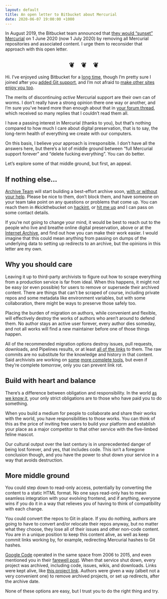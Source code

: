 ```yaml
---
layout: default
title: An open letter to Bitbucket about Mercurial
date: 2020-06-07 19:00:00 +1000
---
```


In August 2019, the Bitbucket team announced that [they would “sunset” Mercurial](https://bitbucket.org/blog/sunsetting-mercurial-support-in-bitbucket) on 1 June 2020 (now 1 July 2020) by removing all Mercurial repositories and associated content.
I urge them to reconsider that approach with this open letter.

<h2 style="text-align: center;">❦ ❦ ❦</h2>

Hi.
I’ve enjoyed using Bitbucket for a [long time](https://bitbucket.org/delan), though I’m pretty sure I joined after you [added Git support](https://bitbucket.org/blog/bitbucket-now-rocks-git), and I’m not afraid to [make other sites enjoy you too](https://github.com/rust-lang/crates.io/pull/1934).

The merits of discontinuing _active_ Mercurial support are their own can of worms.
I don’t really have a strong opinion there one way or another, and I’m sure you’ve heard more than enough about that in [your forum thread](https://community.atlassian.com/t5/x/x/ba-p/1155380), which received so many replies that I couldn’t read them all.

I have a passing interest in Mercurial (thanks to you), but that’s nothing compared to how much I care about digital preservation, that is to say, the long-term health of everything we create with our computers.

On this basis, I believe your approach is irresponsible.
I don’t have all the answers here, but there’s a lot of middle ground between “full Mercurial support forever” and “delete fucking everything”.
You can do better.

Let’s explore some of that middle ground, but first, an appeal.

## If nothing else…

[Archive Team](https://www.archiveteam.org) will start building a best-effort archive soon, [with or without your help](https://www.archiveteam.org/index.php?title=Bitbucket).
Please be nice to them, don’t block them, and have someone on your team take point on any questions or problems that come up.
You can reach them in #kickthebucket on [hackint](https://hackint.org), or [hit me up](/about/) and I can pass on some contact details.

If you’re not going to change your mind, it would be best to reach out to the people who live and breathe online digital preservation, above or at the [Internet Archive](https://archive.org/about/contact.php), and find out how you can make their work easier.
I would imagine that this could mean anything from passing on dumps of the underlying data to setting up redirects to an archive, but the opinions in this letter are my own.

## Why you should care

Leaving it up to third-party archivists to figure out how to scrape everything from a production service is far from ideal.
When this happens, it might not be easy (or even possible) for users to remove or supersede their archived content.
There are things that can’t be scraped of course, including private repos and some metadata like environment variables, but with some collaboration, there might be ways to preserve those safely too.

Placing the burden of migration on authors, while convenient and flexible, will effectively destroy the works of authors who aren’t around to defend them.
No author stays an active user forever, every author dies someday, and not all works will find a new maintainer before one of those things happen.

All of the recommended migration options destroy issues, pull requests, downloads, and Pipelines results, or at least [all of the links](https://www.w3.org/Provider/Style/URI) to them.
The raw commits are no substitute for the knowledge and history in that content.
Said archivists are working on [some](https://github.com/clach04/bitbucket_tools) [more complete tools](https://github.com/philipstarkey/bitbucket-hg-exporter), but even if they’re complete _tomorrow_, only you can prevent link rot.

## Build with heart and balance

There’s a difference between obligation and responsibility.
In the world [as we know it](https://en.wikipedia.org/wiki/Capitalism), your only strict obligations are to those who have paid you to do something.

When you build a medium for people to collaborate and share their works with the world, you have responsibilities to those works.
You can think of this as the price of inviting free users to build your platform and establish your place as a major competitor to that other service with the five-limbed feline mascot.

Our cultural output over the last century is in unprecedented danger of being lost forever, and yes, that includes code.
This isn’t a foregone conclusion though, and you have the power to shut down your service in a way that avoids destruction.

## More middle ground

You could step down to read-only access, potentially by converting the content to a static HTML format.
No one says read-only has to mean seamless integration with your evolving frontend, and if anything, everyone wins if you do it in a way that relieves you of having to think of compatibility with each change.

You could convert the repos to Git in place.
If you do nothing, authors are going to have to convert and/or relocate their repos anyway, but no matter what they choose, they lose all of their issues and other non-code content.
You are in a unique position to keep this content alive, as well as keep commit links working by, for example, redirecting Mercurial hashes to Git hashes.

[Google Code](https://code.google.com/archive/about) operated in the same space from 2006 to 2015, and even mentioned you in their [farewell post](https://opensource.googleblog.com/2015/03/farewell-to-google-code.html).
When that service shut down, every project was archived, including code, issues, wikis, and downloads.
Links were kept alive, like [this project link](https://code.google.com/p/xtideuniversalbios/).
Authors were given a way (albeit not a very convenient one) to remove archived projects, or set up redirects, after the archive date.

None of these options are easy, but I trust you to do the right thing and try.
